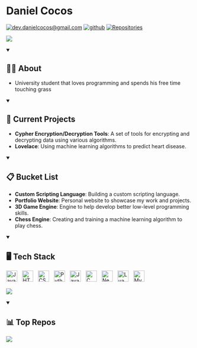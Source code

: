 # Daniel Cocos

<a href="mailto:dev.danielcocos@gmail.com"><img alt="dev.danielcocos@gmail.com" title="Gmail" src="https://custom-icon-badges.demolab.com/badge/-dev.danielcocos@gmail.com-C13535?style=for-the-badge&logoColor=white&logo=mail"/></a>
<a href="https://github.com/Daniel-Cocos"><img alt="github" title="github" src="https://custom-icon-badges.demolab.com/badge/-Github-1F222E?style=for-the-badge&logoColor=white&logo=github"/></a>
<a href="https://github.com/Daniel-Cocos?tab=repositories&sort=stargazers"><img alt="Repositories" title="Repositories" src="https://custom-icon-badges.demolab.com/badge/-Repos-191C26?style=for-the-badge&logoColor=white&logo=repo"/></a>

![](https://github-readme-stats.vercel.app/api?username=Daniel-Cocos&theme=transparent&hide_border=false&include_all_commits=false&count_private=false)<br/>


<details open>
<summary><h2>🧑‍💻 About</h2></summary>

- University student that loves programming and spends his free time touching grass
</details>



<details open>
<summary><h2>🚀 Current Projects</h2></summary>
  <ul>
    <li><strong>Cypher Encryption/Decryption Tools</strong>: A set of tools for encrypting and decrypting data using various algorithms.</li>
    <li><strong>Lovelace</strong>: Using machine learning algorithms to predict heart disease.</li>
  </ul>
</details>


<details open>
<summary><h2>📋 Bucket List</h2></summary>
  <ul>
    <li><strong>Custom Scripting Language</strong>: Building a custom scripting language.</li>
    <li><strong>Portfolio Website</strong>: Personal website to showcase my work and projects.</li>
    <li><strong>3D Game Engine</strong>: Engine to help develop better low-level programming skills.</li>
    <li><strong>Chess Engine</strong>: Creating and training a machine learning algorithm to play chess.</li>
  </ul>
</details>


<details open>
<summary><h2>🖥️ Tech Stack</h2></summary>
<img align="left" alt="Java Script" width="30px" style="padding-right:10px;" src="https://cdn.jsdelivr.net/gh/devicons/devicon@latest/icons/javascript/javascript-original.svg"/>
<img align="left" alt="HTML" width="30px" style="padding-right:10px;" src="https://cdn.jsdelivr.net/gh/devicons/devicon@latest/icons/html5/html5-original.svg"/>
<img align="left" alt="CSS" width="30px" style="padding-right:10px;" src="https://cdn.jsdelivr.net/gh/devicons/devicon@latest/icons/css3/css3-original.svg"/>
<img align="left" alt="Python" width="30px" style="padding-right:10px;" src="https://cdn.jsdelivr.net/gh/devicons/devicon@latest/icons/python/python-original.svg"/>
<img align="left" alt="Java" width="30px" style="padding-right:10px;" src="https://cdn.jsdelivr.net/gh/devicons/devicon/icons/java/java-original.svg"/>
<img align="left" alt="C Plus Plus" width="30px" style="padding-right:10px;" src="https://cdn.jsdelivr.net/gh/devicons/devicon@latest/icons/cplusplus/cplusplus-original.svg"/>
<img align="left" alt="NeoVim" width="30px" style="padding-right:10px;" src="https://cdn.jsdelivr.net/gh/devicons/devicon@latest/icons/neovim/neovim-original.svg"/>
<img align="left" alt="Lua" width="30px" style="padding-right:10px;" src="https://cdn.jsdelivr.net/gh/devicons/devicon@latest/icons/lua/lua-plain.svg"/>
<img align="left" alt="My SQL" width="30px" style="padding-right:10px;" src="https://cdn.jsdelivr.net/gh/devicons/devicon@latest/icons/mysql/mysql-original.svg"/>

<br/>
<br/>

![](https://github-readme-stats.vercel.app/api/top-langs/?username=Daniel-Cocos&theme=transparent&hide_border=false&include_all_commits=false&count_private=false&layout=compact)
</details>


<details open>
<summary><h2>📊 Top Repos</h2></summary>
  
![](https://github-contributor-stats.vercel.app/api?username=Daniel-Cocos&limit=5&theme=transparent&combine_all_yearly_contributions=true)

</details>
